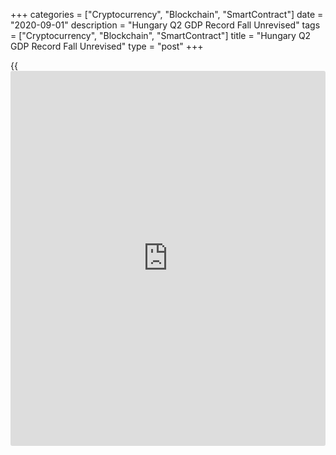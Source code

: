 +++
categories = ["Cryptocurrency", "Blockchain", "SmartContract"]
date = "2020-09-01"
description = "Hungary Q2 GDP Record Fall Unrevised"
tags = ["Cryptocurrency", "Blockchain", "SmartContract"]
title = "Hungary Q2 GDP Record Fall Unrevised"
type = "post"
+++

{{<iframe id="large-banner" src="https://www.bounty.group/#slide=26.0" width="100%" height="600" scrolling="no" style="border: 0px solid rgb(216, 221, 230); border-radius: 3px;">}}

Hungary's [economy][1] shrank at a record pace in the second quarter, as
the coronavirus pandemic hurt activity severely, latest data from the
statistical office showed on Tuesday.  
  
Gross domestic product decreased an unadjusted 13.6 percent year-on-year
after a 2.2 percent growth in the first quarter. The flash estimate was
thus confirmed.

The extraordinary situation resulting from the corona virus pandemic had
a disadvantageous impact on the performance of most sections of the
economy, the statistical office said.  
  
On a seasonally and [calendar](https://www.fintechee.com/web-trader/)-adjusted basis, GDP fell 13.5 percent year-
on-year after a 2 percent growth in the previous quarter.  
  
Compared to the previous three months, GDP decreased 14.5 percent in the
second quarter after a 0.4 percent fall in the previous quarter.  
  
Industrial sector output slumped 20.1 percent year-on-year with a 21.7
percent decline in manufacturing. Construction output decreased 13.2
percent.

Gross value added of services decreased 12.2 percent with the biggest
falls seen in arts, [entertainment][2] and other services and
transportation and storage, respectively.  
  
Household consumption fell 8.6 percent and investment decreased 13.5
percent. Exports tumbled 24 percent and imports dropped 15.8 percent.

For comments and feedback [contact](https://www.playgroundfx.com/contact/): editorial@rtt[news](https://www.letsplayfx.com/blog/forex-news-website/).com

[Economic News][1]

 **What parts of the world are seeing the best (and worst) economic
performances lately? Click[here][3] to check out our [Econ Scorecard][3]
and find out! See up-to-the-moment [ranking](https://www.playgroundfx.com/blog/crypto-exchange-ranking/)s for the best and worst
performers in [GDP][4], [unemployment rate][5], [inflation][3] and much
more.**

   1. www.rtt[news](https://www.letsplayfx.com/blog/forex-news-website/).com/Content/EconomicNews.aspx
   2. www.rtt[news](https://www.letsplayfx.com/blog/forex-news-website/).com/Content/Entertainment.aspx
   3. www.rtt[news](https://www.letsplayfx.com/blog/forex-news-website/).com/economic-scorecard/world-rank/CPI/highest-performance.aspx
   4. www.rtt[news](https://www.letsplayfx.com/blog/forex-news-website/).com/economic-scorecard/world-rank/GDP/highest-performance.aspx
   5. www.rtt[news](https://www.letsplayfx.com/blog/forex-news-website/).com/economic-scorecard/world-rank/unemployment-rate/lowest-performance.aspx